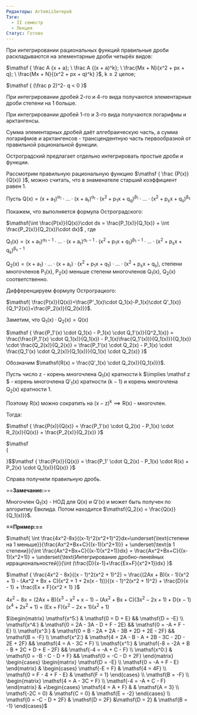 ```yaml
---
Редакторы: ArtemiiSerepok
Тэги:
  - II семестр
  - Лекция
Статус: Готово
---
```

  

При интегрировании рациональных функций правильные дроби раскладываются на элементарные дроби четырёх видов:

$\mathsf  
{  
\frac A {x + a}; \ \frac A {(x + a)^k}; \ \frac{Mx + N}{x^2 + px + q}; \ \frac{Mx + N}{(x^2 + px + q)^k}  
}$, $\mathsf  
{  
k \ge 2  
}$ целое;

$\mathsf  
{  
(\frac p 2)^2- q < 0  
}$

При интегрировании дробей 2-го и 4-го вида получаются элементарные дроби степени на 1 больше.

При интегрировании дробей 1-го и 3-го вида получаются логарифмы и арктангенсы.

Сумма элементарных дробей даёт алгебраическую часть, а сумма логарифмов и арктангенсов - трансцендентную часть первообразной от правильной рациональной функции.

Остроградский предлагает отдельно интегрировать простые дроби и функции.

  

Рассмотрим правильную рациональную функцию $\mathsf  
{  
\frac {P(x)}{Q(x)}  
}$, можно считать, что в знаменателе старший коэффициент равен 1.

Пусть $\mathsf  
{  
Q(x) = (x + a_1)^{\alpha_1} \cdot \ldots \cdot (x + a_r)^{\alpha_r} \cdot (x^2 + p_1x + q_q)^{\beta_1} \cdot \ldots \cdot (x^2 + p_sx + q_s)^{\beta_s}  
}$

Покажем, что выполняется формула Остроградского:

$\mathsf{\int \frac{P(x)}{Q(x)}\cdot dx = \frac{P_1(x)}{Q_1(x)} + \int \frac{P_2(x)}{Q_2(x)}\cdot dx}$ , где

$\mathsf  
{  
Q_1(x) = (x + a_1)^{\alpha_1 - 1} \cdot \ldots \cdot (x + a_r)^{\alpha_r - 1} \cdot(x^2 + p_1x + q_1)^{\beta_1 - 1} \cdot \ldots \cdot (x^2 + p_sx + q_s)^{\beta_s - 1}  
}$

$\mathsf  
{  
Q_2(x) = (x + a_1) \cdot \ldots \cdot (x + a_r) \cdot(x^2 + p_1x + q_1) \cdot \ldots \cdot(x^2 + p_sx +q_s)  
}$, степени многочленов $\mathsf{P_1(x), ~P_2(x)}$ меньше степени многочленов $\mathsf{Q_1(x), ~Q_2(x)}$ соответственно.

Дифференцируем формулу Острограцкого:

$\mathsf{  
\frac{P(x)}{Q(x)}=\frac{P'_1(x)\cdot Q_1(x)-P_1(x)\cdot Q'_1(x)}{Q_1^2(x)}+\frac{P_2(x)}{Q_2(x)}}$.

Заметим, что $\mathsf  
{  
Q_1(x) \cdot Q_2(x) = Q(x)  
}$

$\mathsf  
{  
\frac{P_1'(x) \cdot Q_1(x) - P_1(x) \cdot Q_1'(x)}{Q^2_1(x)} = \frac{\frac{P_1'(x) \cdot Q_1(x)}{Q_1(x)} - P_1(x)\frac{Q_1'(x))}{Q_1(x)}}{Q_1(x)} \cdot \frac{Q_2(x)}{Q_2(x)} = \frac{P_1'(x) \cdot Q_2(x) - P_1(x) \cdot \frac{Q_1'(x) \cdot Q_2(x)}{Q_1(x)}}{Q_1(x) \cdot Q_2(x)}  
}$

Обозначим $\mathsf{R(x) = \frac{Q'_1(x) \cdot Q_2(x)}{Q_1(x)}}$.

Пусть число $\mathsf z$ - корень многочлена $\mathsf{Q_1(x)}$ кратности $\mathsf k$ $\implies \mathsf z $ - корень многочлена $\mathsf{Q'_1(x)}$ кратности $\mathsf{(k-1)}$ и корень многочлена $\mathsf{Q_2(x)}$ кратности 1.

Поэтому $\mathsf{R(x)}$ можно сократить на $\mathsf{(x-z)^k\implies R(x)}$ - многочлен.

Тогда:

$\mathsf  
{  
\frac{P(x)}{Q(x)} = \frac{P_1'(x) \cdot Q_2(x) - P_1(x) \cdot R_2(x)}{Q(x)} + \frac{P_2(x)}{Q_2(x)}  
}$

$\mathsf  
{  
  
}$$\mathsf  
{  
\frac{P(x)}{Q(x)} = \frac{P_1' \cdot Q_2(x) - P_1(x) \cdot R(x) + P_2(x) \cdot Q_1(x)}{Q(x)}  
}$

Справа получили правильную дробь.

  

==**Замечание:**==

Многочлен $\mathsf{Q_1(x)}$ - НОД для $\mathsf{Q(x)}$ и $\mathsf{Q'(x)}$ и может быть получен по алгоритму Евклида. Потом находится $\mathsf{Q_2(x) = \frac{Q(x)}{Q_1(x)}}$.

  

  

**==Пример:==**

$\mathsf{  
\int \frac{4x^2-8x}{(x-1)^2(x^2+1)^2}dx=\underset{\text{степени на 1 меньше}}{\frac{Ax^2+Bx+C}{(x-1)(x^2+1)}} + \underset{\text{в 1 степени}}{\int \frac{Ax^2+Bx+C}{(x-1)(x^2+1)}dx} =  
\frac{Ax^2+Bx+C}{(x-1)(x^2+1)} + \underset{\text{Интегрирование дробно-линейных иррациональностей}}{\int (\frac{D}{x-1}+\frac{Ex+F}{x^2+1})dx}  
}$

$\mathsf  
{  
\frac{4x^2 - 8x}{(x - 1)^2(x^2 + 1)^2} = \frac{(2Ax + B)(x - 1)(x^2 + 1) - (Ax^2 + Bx + C)(x^2 + 1 + 2x(x - 1))}{(x - 1)^2(x^2 + 1)^2} + \frac{D}{x - 1} + \frac{Ex + F}{x^2 + 1}  
}$

$\mathsf  
{  
4x^2 - 8x = (2Ax + B)(x^3 - x^2 + x - 1) - (Ax^2 + Bx + C)(3x^2 - 2x + 1) + D(x - 1)(x^4 + 2x^2 + 1) + (Ex + F)(x^2 - 2x + 1)(x^2 + 1)  
}$

$\begin{matrix}  
\mathsf{x^5:} & \mathsf{0 = D + E} && \mathsf{D = -E} \\  
\mathsf{x^4:} & \mathsf{0 = 2A - 3A - D + F - 2E} && \mathsf{0 = -A + F - E} \\  
\mathsf{x^3:} & \mathsf{0 = B - 2A + 2A - 3B + 2D + 2E - 2F} && \mathsf{B = -F} \\  
\mathsf{x^2:} & \mathsf{4 = 2A - B - A + 2B - 3C - 2D - 2E + 2F} && \mathsf{4 = A - 3C + F} \\  
\mathsf{x^1:} & \mathsf{-8 = -2A + B - B + 2C + D + E - 2F} && \mathsf{-4 = -A + C - F} \\  
\mathsf{x^0:} & \mathsf{0 = -B - C - D + F} && \mathsf{0 = -C - D + 2F}  
\end{matrix}  
\begin{cases}  
\begin{matrix}  
\mathsf{D = -E} \\  
\mathsf{0 = -A + F - E}  
\end{matrix} & \begin{cases}  
\mathsf{-E = F} & \mathsf{4 = 4F} \\  
\mathsf{0 = F - 4 + F - E} & \mathsf{F = 1}  
\end{cases} \\  
\mathsf{B = -F} \\  
\begin{matrix}  
\mathsf{4 = A - 3C + F} \\  
\mathsf{-4 = -A + C - F}  
\end{matrix} & +\begin{cases}  
\mathsf{4 = A + F} & & \mathsf{A = 3} \\  
\mathsf{-2C = 0} & \mathsf{C = 0} & \mathsf{E = -2} \end{cases} \\  
\mathsf{0 = -C - D + 2F} & \mathsf{D = 2F} &\mathsf{D = 2} & \mathsf{B = -1}  
\end{cases}$